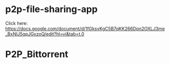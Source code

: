 # p2p-file-sharing-app
Click here:
https://docs.google.com/document/d/1fGksvKgC5B7qKK266Dpn2OXLJ3me_BxNIJ5qpJGxzoQ/edit?hl=vi&tab=t.0
# P2P_Bittorrent
